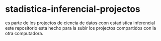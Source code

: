 # stadistica-inferencial-projectos
es parte de los projectos de ciencia de datos coon estadistica inferencial
este repositorio esta hecho para la subir los projectos compartidos con la otra computadora.

